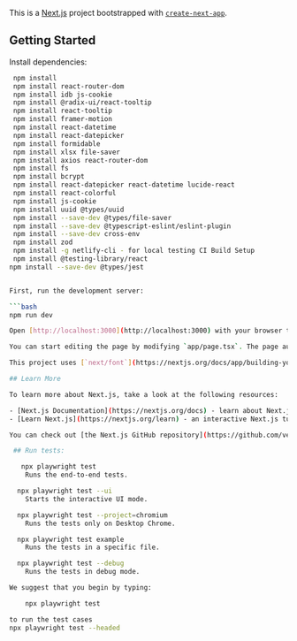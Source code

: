 This is a [Next.js](https://nextjs.org) project bootstrapped with [`create-next-app`](https://nextjs.org/docs/app/api-reference/cli/create-next-app).

## Getting Started

Install dependencies:
```bash
 npm install 
 npm install react-router-dom
 npm install idb js-cookie
 npm install @radix-ui/react-tooltip
 npm install react-tooltip
 npm install framer-motion
 npm install react-datetime
 npm install react-datepicker
 npm install formidable   
 npm install xlsx file-saver 
 npm install axios react-router-dom
 npm install fs
 npm install bcrypt
 npm install react-datepicker react-datetime lucide-react
 npm install react-colorful
 npm install js-cookie
 npm install uuid @types/uuid
 npm install --save-dev @types/file-saver
 npm install --save-dev @typescript-eslint/eslint-plugin
 npm install --save-dev cross-env
 npm install zod
 npm install -g netlify-cli - for local testing CI Build Setup
 npm install @testing-library/react
npm install --save-dev @types/jest


First, run the development server:

```bash
npm run dev

Open [http://localhost:3000](http://localhost:3000) with your browser to see the result.

You can start editing the page by modifying `app/page.tsx`. The page auto-updates as you edit the file.

This project uses [`next/font`](https://nextjs.org/docs/app/building-your-application/optimizing/fonts) to automatically optimize and load [Geist](https://vercel.com/font), a new font family for Vercel.

## Learn More

To learn more about Next.js, take a look at the following resources:

- [Next.js Documentation](https://nextjs.org/docs) - learn about Next.js features and API.
- [Learn Next.js](https://nextjs.org/learn) - an interactive Next.js tutorial.

You can check out [the Next.js GitHub repository](https://github.com/vercel/next.js) - your feedback and contributions are welcome!

 ## Run tests: 

   npx playwright test
    Runs the end-to-end tests.

  npx playwright test --ui
    Starts the interactive UI mode.

  npx playwright test --project=chromium
    Runs the tests only on Desktop Chrome.

  npx playwright test example
    Runs the tests in a specific file.

  npx playwright test --debug
    Runs the tests in debug mode.

We suggest that you begin by typing:

    npx playwright test

to run the test cases
npx playwright test --headed
